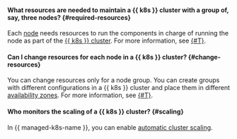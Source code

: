#### What resources are needed to maintain a {{ k8s }} cluster with a group of, say, three nodes? {#required-resources}

Each [node](../../managed-kubernetes/concepts/index.md#node-group) needs resources to run the components in charge of running the node as part of the [{{ k8s }} cluster](../../managed-kubernetes/concepts/index.md#kubernetes-cluster). For more information, see [{#T}](../../managed-kubernetes/concepts/node-group/allocatable-resources.md).

#### Can I change resources for each node in a {{ k8s }} cluster? {#change-resources}

You can change resources only for a node group. You can create groups with different configurations in a {{ k8s }} cluster and place them in different [availability zones](../../overview/concepts/geo-scope.md). For more information, see [{#T}](../../managed-kubernetes/operations/node-group/node-group-update.md).

#### Who monitors the scaling of a {{ k8s }} cluster? {#scaling}

In {{ managed-k8s-name }}, you can enable [automatic cluster scaling](../../managed-kubernetes/concepts/autoscale.md#ca).
